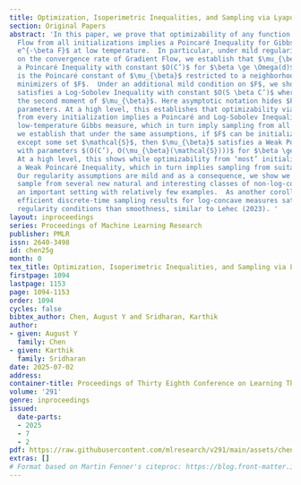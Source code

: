 ```yaml
---
title: Optimization, Isoperimetric Inequalities, and Sampling via Lyapunov Potentials
section: Original Papers
abstract: 'In this paper, we prove that optimizability of any function $F$ using Gradient
  Flow from all initializations implies a Poincaré Inequality for Gibbs measures $\mu_{\beta}\propto
  e^{-\beta F}$ at low temperature.  In particular, under mild regularity assumptions
  on the convergence rate of Gradient Flow, we establish that $\mu_{\beta}$ satisfies
  a Poincaré Inequality with constant $O(C’)$ for $\beta \ge \Omega(d)$, where $C’$
  is the Poincaré constant of $\mu_{\beta}$ restricted to a neighborhood of the global
  minimizers of $F$.  Under an additional mild condition on $F$, we show that $\mu_{\beta}$
  satisfies a Log-Sobolev Inequality with constant $O(S \beta C’)$ where $S$ denotes
  the second moment of $\mu_{\beta}$. Here asymptotic notation hides $F$-dependent
  parameters. At a high level, this establishes that optimizability via Gradient Flow
  from every initialization implies a Poincaré and Log-Sobolev Inequality for the
  low-temperature Gibbs measure, which in turn imply sampling from all initializations.  Analogously,
  we establish that under the same assumptions, if $F$ can be initialized from everywhere
  except some set $\mathcal{S}$, then $\mu_{\beta}$ satisfies a Weak Poincaré Inequality
  with parameters $(O(C’), O(\mu_{\beta}(\mathcal{S})))$ for $\beta \ge \Omega(d)$.
  At a high level, this shows while optimizability from ‘most’ initializations implies
  a Weak Poincaré Inequality, which in turn implies sampling from suitable warm starts.
  Our regularity assumptions are mild and as a consequence, we show we can efficiently
  sample from several new natural and interesting classes of non-log-concave densities,
  an important setting with relatively few examples.  As another corollary, we obtain
  efficient discrete-time sampling results for log-concave measures satisfying milder
  regularity conditions than smoothness, similar to Lehec (2023). '
layout: inproceedings
series: Proceedings of Machine Learning Research
publisher: PMLR
issn: 2640-3498
id: chen25g
month: 0
tex_title: Optimization, Isoperimetric Inequalities, and Sampling via Lyapunov Potentials
firstpage: 1094
lastpage: 1153
page: 1094-1153
order: 1094
cycles: false
bibtex_author: Chen, August Y and Sridharan, Karthik
author:
- given: August Y
  family: Chen
- given: Karthik
  family: Sridharan
date: 2025-07-02
address:
container-title: Proceedings of Thirty Eighth Conference on Learning Theory
volume: '291'
genre: inproceedings
issued:
  date-parts:
  - 2025
  - 7
  - 2
pdf: https://raw.githubusercontent.com/mlresearch/v291/main/assets/chen25g/chen25g.pdf
extras: []
# Format based on Martin Fenner's citeproc: https://blog.front-matter.io/posts/citeproc-yaml-for-bibliographies/
---
```

